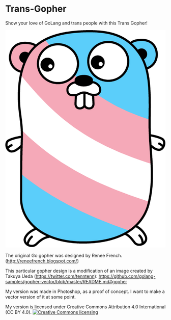 # Trans-Gopher
Show your love of GoLang and trans people with this Trans Gopher!

![Image of Trans Gopher](trans-gopher-diagonal-curve.png)

The original Go gopher was designed by Renee French. (http://reneefrench.blogspot.com/)

This particular gopher design is a modification of an image created by Takuya Ueda (https://twitter.com/tenntenn):
https://github.com/golang-samples/gopher-vector/blob/master/README.md#gopher


My version was made in Photoshop, as a proof of concept. I want to make a vector version of it at some point.

My version is licensed under Creative Commons Attribution 4.0 International (CC BY 4.0).
<a rel="license" href="http://creativecommons.org/licenses/by/3.0/deed.ja">
	<img alt="Creative Commons licensing" style="border-width:0" src="http://i.creativecommons.org/l/by/3.0/88x31.png" />
</a>
